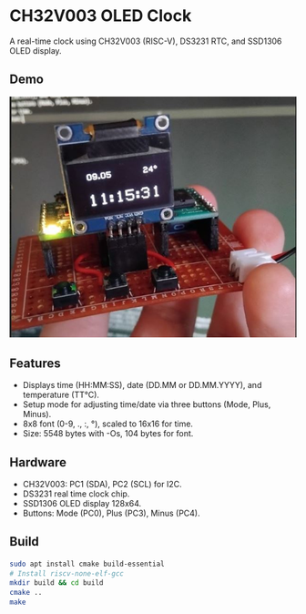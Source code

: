 # CH32V003 OLED Clock
A real-time clock using CH32V003 (RISC-V), DS3231 RTC, and SSD1306 OLED display.

## Demo
![OLED Clock](PCB/0.jpg)

## Features
- Displays time (HH:MM:SS), date (DD.MM or DD.MM.YYYY), and temperature (TT°C).
- Setup mode for adjusting time/date via three buttons (Mode, Plus, Minus).
- 8x8 font (0-9, ., :, °), scaled to 16x16 for time.
- Size: 5548 bytes with -Os, 104 bytes for font.

## Hardware
- CH32V003: PC1 (SDA), PC2 (SCL) for I2C.
- DS3231 real time clock chip.
- SSD1306 OLED display 128x64.
- Buttons: Mode (PC0), Plus (PC3), Minus (PC4).

## Build
```bash
sudo apt install cmake build-essential
# Install riscv-none-elf-gcc
mkdir build && cd build
cmake ..
make
